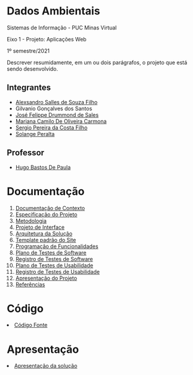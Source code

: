# Dados Ambientais

Sistemas de Informação - PUC Minas Virtual

Eixo 1 - Projeto: Aplicações Web

1º semestre/2021

Descrever resumidamente, em um ou dois parágrafos, o projeto que está sendo desenvolvido.

## Integrantes

- [Alexsandro Salles de Souza Filho](https://github.com/sallesalex01 "Alexsandro Salles de Souza Filho")
- Gilvanio Gonçalves dos Santos
- [José Felippe Drummond de Sales](https://github.com/josefdsales "José Felippe Drummond de Sales")
- [Mariana Camilo De Oliveira Carmona](https://github.com/MaryyCarmona "Mariana Camilo De Oliveira Carmona")
- [Sergio Pereira da Costa Filho](https://github.com/sergioson "Sergio Pereira da Costa Filho")
- [Solange Peralta](https://github.com/psysolange "Solange Peralta")
## Professor

- [Hugo Bastos De Paula](https://github.com/hugodepaula "Hugo Bastos De Paula")

# Documentação

<ol>
<li><a href="docs/1-Documentação de Contexto.md"> Documentação de Contexto</a></li>
<li><a href="docs/2-Especificação do Projeto.md"> Especificação do Projeto</a></li>
<li><a href="docs/3-Metodologia.md"> Metodologia</a></li>
<li><a href="docs/4-Projeto de Interface.md"> Projeto de Interface</a></li>
<li><a href="docs/5-Arquitetura da Solução.md"> Arquitetura da Solução</a></li>
<li><a href="docs/6-Template padrão do Site.md"> Template padrão do Site</a></li>
<li><a href="docs/7-Programação de Funcionalidades.md"> Programação de Funcionalidades</a></li>
<li><a href="docs/8-Plano de Testes de Software.md"> Plano de Testes de Software</a></li>
<li><a href="docs/9-Registro de Testes de Software.md"> Registro de Testes de Software</a></li>
<li><a href="docs/10-Plano de Testes de Usabilidade.md"> Plano de Testes de Usabilidade</a></li>
<li><a href="docs/11-Registro de Testes de Usabilidade.md"> Registro de Testes de Usabilidade</a></li>
<li><a href="docs/12-Apresentação do Projeto.md"> Apresentação do Projeto</a></li>
<li><a href="docs/13-Referências.md"> Referências</a></li>
</ol>

# Código

<li><a href="src/README.md"> Código Fonte</a></li>

# Apresentação

<li><a href="presentation/README.md"> Apresentação da solução</a></li>
